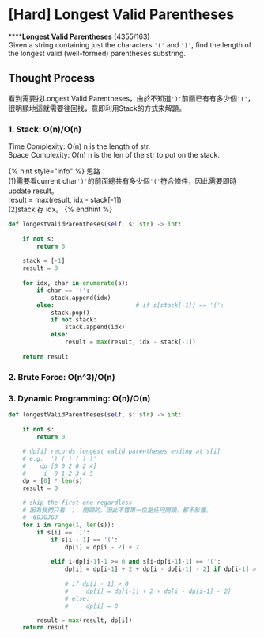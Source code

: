 # \[Hard\] Longest Valid Parentheses

\*\*\*\*[**Longest Valid Parentheses**](https://leetcode.com/problems/longest-valid-parentheses/)    \(4355/163\)  
Given a string containing just the characters `'('` and `')'`, find the length of the longest valid \(well-formed\) parentheses substring.

## Thought Process

看到需要找Longest Valid Parentheses，由於不知道`')'`前面已有有多少個`'('`，很明顯地這就需要往回找，意即利用Stack的方式來解題。

### 1. Stack: O\(n\)/O\(n\)

Time Complexity: O\(n\)    n is the length of str.   
Space Complexity: O\(n\)  n is the len of the str to put on the stack.

{% hint style="info" %}
思路：  
\(1\)需要看current char`')'`的前面總共有多少個`'('`符合條件，因此需要即時update result。  
result = max\(result, idx - stack\[-1\]\)  
\(2\)stack 存 idx。
{% endhint %}

```python
def longestValidParentheses(self, s: str) -> int:
    
    if not s:
        return 0
    
    stack = [-1]
    result = 0
    
    for idx, char in enumerate(s):
        if char == '(':
            stack.append(idx)
        else:                       # if s[stack[-1]] == '(':
            stack.pop()
            if not stack:
                stack.append(idx)
            else:
                result = max(result, idx - stack[-1])
    
    return result
```

### 2. Brute Force: O\(n^3\)/O\(n\)

### 3. Dynamic Programming: O\(n\)/O\(n\)

```python
def longestValidParentheses(self, s: str) -> int:
    
    if not s:
        return 0
    
    # dp[i] records longest valid parentheses ending at s[i]
    # e.g.  ') ( ) ( ) )' 
    #    dp [0 0 2 0 2 4]
    #     i  0 1 2 3 4 5
    dp = [0] * len(s)
    result = 0
    
    # skip the first one regardless 
    # 因為我們只看 ')' 開頭的，因此不管第一位是任何開頭，都不影響。
    # -6GJGJGJ
    for i in range(1, len(s)):
        if s[i] == ')': 
            if s[i - 1] == '(':
                dp[i] = dp[i - 2] + 2
        
            elif i-dp[i-1]-1 >= 0 and s[i-dp[i-1]-1] == '(':
                dp[i] = dp[i-1] + 2 + dp[i - dp[i-1] - 2] if dp[i-1] > 0 else 0
                
                # if dp[i - 1] > 0:
                #     dp[i] = dp[i-1] + 2 + dp[i - dp[i-1] - 2]
                # else:
                #     dp[i] = 0

        result = max(result, dp[i])
    return result

```

